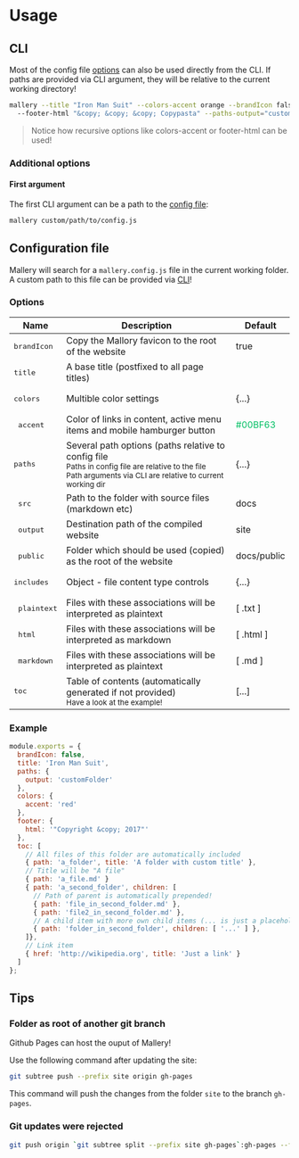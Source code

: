 # Usage
## CLI
Most of the config file [options](options) can also be used directly from
the CLI. If paths are provided via CLI argument, they will be relative to the
current working directory!

```bash
mallery --title "Iron Man Suit" --colors-accent orange --brandIcon false
  --footer-html "&copy; &copy; &copy; Copypasta" --paths-output="custom/output"
```

> Notice how recursive options like colors-accent or footer-html can be used!

### Additional options

#### First argument
The first CLI argument can be a path to the [config file](#configuration-file):

```bash
mallery custom/path/to/config.js
```


## Configuration file
Mallery will search for a `mallery.config.js` file in the current working folder.
A custom path to this file can be provided via [CLI](#first-argument)!

### Options
| Name                   | Description                                                              | Default     |
| ---------------------- | ------------------------------------------------------------------------ | ----------- |
| <pre>brandIcon</pre>   | Copy the Mallory favicon to the root of the website                      | true        |
| <pre>title</pre>       | A base title (postfixed to all page titles)                              |             |
| <pre>colors</pre>      | Multible color settings                                                  | {...}       |
| <pre>  accent</pre>    | Color of links in content, active menu items and mobile hamburger button | <span style="color: #00BF63;">#00BF63</span> |
| <pre>paths</pre>       | Several path options (paths relative to config file<br><small>Paths in config file are relative to the file</small><br><small>Path arguments via CLI are relative to current working dir</small>           | {...}       |
| <pre>  src</pre>       | Path to the folder with source files (markdown etc)                      | docs        |
| <pre>  output</pre>    | Destination path of the compiled website                                 | site        |
| <pre>  public</pre>    | Folder which should be used (copied) as the root of the website          | docs/public |
| <pre>includes</pre>    | Object - file content type controls                                      | {...}       |
| <pre>  plaintext</pre> | Files with these associations will be interpreted as plaintext           | [ .txt ]    |
| <pre>  html</pre>      | Files with these associations will be interpreted as markdown            | [ .html ]   |
| <pre>  markdown</pre>  | Files with these associations will be interpreted as plaintext           | [ .md ]     |
| <pre>toc</pre>         | Table of contents (automatically generated if not provided)<br><small>Have a look at the example!</small> | [...]       |


### Example
```js
module.exports = {
  brandIcon: false,
  title: 'Iron Man Suit',
  paths: {
    output: 'customFolder'
  },
  colors: {
    accent: 'red'
  },
  footer: {
    html: '"Copyright &copy; 2017"'
  },
  toc: [
    // All files of this folder are automatically included
    { path: 'a_folder', title: 'A folder with custom title' },
    // Title will be "A file"
    { path: 'a_file.md' }
    { path: 'a_second_folder', children: [
      // Path of parent is automatically prepended!
      { path: 'file_in_second_folder.md' },
      { path: 'file2_in_second_folder.md' },
      // A child item with more own child items (... is just a placeholder)
      { path: 'folder_in_second_folder', children: [ '...' ] },
    ]},
    // Link item
    { href: 'http://wikipedia.org', title: 'Just a link' }
  ]
};
```


## Tips

### Folder as root of another git branch
Github Pages can host the ouput of Mallery!

Use the following command after updating the site:

```bash
git subtree push --prefix site origin gh-pages
```

This command will push the changes from the folder `site` to the
branch `gh-pages`.

### Git updates were rejected

```bash
git push origin `git subtree split --prefix site gh-pages`:gh-pages --force
```
